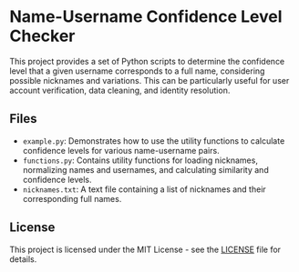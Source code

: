 # Name-Username Confidence Level Checker

This project provides a set of Python scripts to determine the confidence level that a given username corresponds to a full name, considering possible nicknames and variations. This can be particularly useful for user account verification, data cleaning, and identity resolution.

## Files

- `example.py`: Demonstrates how to use the utility functions to calculate confidence levels for various name-username pairs.
- `functions.py`: Contains utility functions for loading nicknames, normalizing names and usernames, and calculating similarity and confidence levels.
- `nicknames.txt`: A text file containing a list of nicknames and their corresponding full names.

## License

This project is licensed under the MIT License - see the [LICENSE](LICENSE) file for details.
